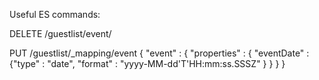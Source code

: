 Useful ES commands:

DELETE /guestlist/event/

PUT /guestlist/_mapping/event
{
    "event" : {
        "properties" : {
            "eventDate" : {"type" : "date", "format" : "yyyy-MM-dd'T'HH:mm:ss.SSSZ" }
        }
    }
}
